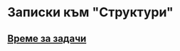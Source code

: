 # Записки към "Структури"

## [Време за задачи](https://github.com/vasilzahariev/IP-Practicum-Tasks/tree/main/Week%2012%20-%20Structs/Tasks.md)
